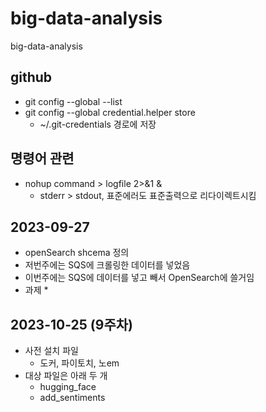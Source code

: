 # big-data-analysis
big-data-analysis

## github

 * git config --global --list
 * git config --global credential.helper store
   * ~/.git-credentials 경로에 저장

## 명령어 관련
 * nohup command > logfile 2>&1 &
	- stderr > stdout, 표준에러도 표준출력으로 리다이렉트시킴

## 2023-09-27

 * openSearch shcema 정의
 * 저번주에는 SQS에 크롤링한 데이터를 넣었음
 * 이번주에는 SQS에 데이터를 넣고 빼서 OpenSearch에 쓸거임
 * 과제 
   * 

## 2023-10-25 (9주차)
  * 사전 설치 파일 
    * 도커, 파이토치, 노em
  * 대상 파일은 아래 두 개
    * hugging_face
    * add_sentiments